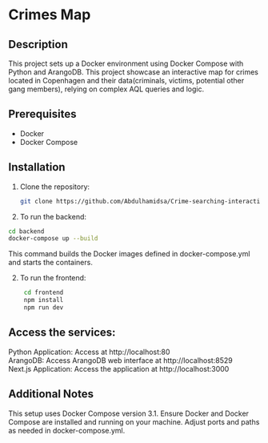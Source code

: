 # Crimes Map

## Description
This project sets up a Docker environment using Docker Compose with Python and ArangoDB.
This project showcase an interactive map for crimes located in Copenhagen and their data(criminals, victims, potential other gang members), relying on complex AQL queries and logic.

## Prerequisites
- Docker
- Docker Compose

## Installation
1. Clone the repository:
   ```bash
   git clone https://github.com/Abdulhamidsa/Crime-searching-interactive-map
   ````
2.  To run the backend:
   ```bash
   cd backend
   docker-compose up --build
   ```
This command builds the Docker images defined in docker-compose.yml and starts the containers.

2. To run the frontend:
   ```bash
    cd frontend
    npm install
    npm run dev
   ```

## Access the services:
Python Application: Access at http://localhost:80  
ArangoDB: Access ArangoDB web interface at http://localhost:8529  
Next.js Application: Access the application at http://localhost:3000


## Additional Notes
This setup uses Docker Compose version 3.1.
Ensure Docker and Docker Compose are installed and running on your machine.
Adjust ports and paths as needed in docker-compose.yml.

